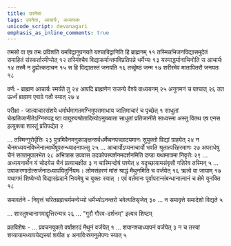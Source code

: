```yaml
---
title: उपनेता
tags: उपनेता, आचार्यः, अध्यापकः
unicode_script: devanagari
emphasis_as_inline_comments: true
---
```

तमसो वा एष तमः प्रविशति यमविद्वानुपनयते यश्चाविद्वानिति हि ब्राह्मनम् ११ तस्मिन्नभिजनविद्यासमुदेतं समाहितं संस्कर्तारमीप्सेत् १२ तस्मिंश्चैव विद्याकर्मान्तमविप्रतिपन्ने धर्मेभ्यः १३ यस्माद्धर्मानाचिनोति स आचार्यः १४ 
 तस्मै न द्रुह्येत्कदाचन १५ स हि विद्यातस्तं जनयति १६ तच्छ्रेष्ठं जन्म १७ शरीरमेव मातापितरौ जनयतः १८

वर्णः - ब्राह्मण आचार्यः स्मर्यते तु २४ आपदि ब्राह्मणेन राजन्ये वैश्ये वाध्ययनम् २५ अनुगमनं च पश्चात् २६ तत ऊर्ध्वं ब्राह्मण एवाग्रे गतौ स्यात् २७ ४

परीक्षा - जात्याचारसंशये धर्मार्थमागतमग्निमुपसमाधाय जातिमाचारं च पृच्छेत् १ साधुतां चेत्प्रतिजानीतेऽग्निरुपद्र ष्टा वायुरुपश्रोतादित्योऽनुख्याता साधुतां प्रतिजानीते साध्वस्मा अस्तु वितथ एष एनस इत्युक्त्वा शास्तुं प्रतिपद्येत २

… तस्मिन्गुरोर्वृत्तिः २३ पुत्रमिवैनमनुकाङ्क्षन्सर्वधर्मेष्वनपच्छादयमानः सुयुक्तो विद्यां ग्राहयेत् २४ न चैनमध्ययनविघ्नेनात्मार्थेषूपरुन्ध्यादनापत्सु २५ … आचार्योऽप्यनाचार्यो भवति श्रुतात्परिहरमाणः २७ अपराधेषु चैनं सततमुपालभेत २८ अभित्रास उपवास उदकोपस्पर्शनमदर्शनमिति दण्डा यथामात्रमा निवृत्तेः २९ … अध्ययनार्थेन यं चोदयेन्न चैनं प्रत्याचक्षीत ३ न चास्मिन्दोषं पश्येत् ४ यदृच्छायामसंवृत्तौ गतिरेव तस्मिन् ५ … उपाकरणादोत्सर्जनादध्यापयितुर्नियमः। लोमसंहरणं मांसं श्राद्धं मैथुनमिति च वर्जयेत् १६ ऋत्वे वा जायाम् १७ यथागमं शिष्येभ्यो विद्यासंप्रदाने नियमेषु च युक्तः स्यात् । एवं वर्तमानः पूर्वापरान्संबन्धानात्मानं च क्षेमे युनक्ति १८ 

समावर्तने - निवृत्तं चरितब्रह्मचर्यमन्येभ्यो धर्मेभ्योऽनन्तरो भवेत्यतिसृजेत् ३० …  न समावृत्ते समादेशो विद्यते ५

… शास्तुश्चानागमाद्वृत्तिरन्यत्र २६
... "गुरौ गौरव-दर्शनम्" इत्यत्र शिष्टम्

व्रतविशेषः - … प्रवचनयुक्तो वर्षाशरदं मैथुनं वर्जयेत् १ … शयानश्चाध्यापनं वर्जयेत् ३ न च तस्यां शय्यायामध्यापयेद्यस्यां शयीत ४ अनाविःस्रगनुलेपणः स्यात् ५ 

